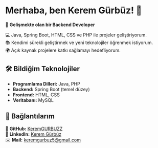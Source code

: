 # Merhaba, ben Kerem Gürbüz! 👋  

🚀 **Gelişmekte olan bir Backend Developer**  

💻 Java, Spring Boot, HTML, CSS ve PHP ile projeler geliştiriyorum.  
📚 Kendimi sürekli geliştirmek ve yeni teknolojiler öğrenmek istiyorum.  
🌍 Açık kaynak projelere katkı sağlamayı hedefliyorum.  

## 🛠️ Bildiğim Teknolojiler  
- **Programlama Dilleri:** Java, PHP  
- **Backend:** Spring Boot (temel düzey)  
- **Frontend:** HTML, CSS  
- **Veritabanı:** MySQL  

## 📌 Bağlantılarım  
🔗 **GitHub:** [KeremGURBUZZ](https://github.com/KeremGURBUZZ)  
🔗 **LinkedIn:** [Kerem Gürbüz](https://www.linkedin.com/in/kerem-g%C3%BCrb%C3%BCz-a233382b9)  
✉️ **Mail:** [keremgurbuz5@gmail.com](mailto:keremgurbuz5@gmail.com)  
